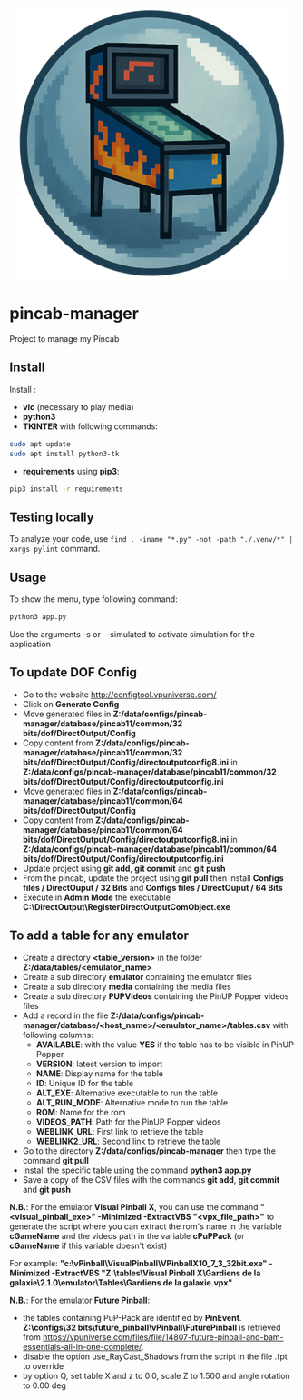 <p align="center">
  <img src="resources/img/pincab_manager.png" alt="Pincab Manager" width="480"/>
</p>

# pincab-manager

Project to manage my Pincab

## Install

Install :
- **vlc** (necessary to play media)
- **python3**
- **TKINTER** with following commands:
```bash
sudo apt update
sudo apt install python3-tk
```
- **requirements** using **pip3**:
```bash
pip3 install -r requirements
```

## Testing locally

To analyze your code, use  `find . -iname "*.py" -not -path "./.venv/*" | xargs pylint` command.

## Usage

To show the menu, type following command:

```bash
python3 app.py
```

Use the arguments -s or --simulated to activate simulation for the application

## To update DOF Config

- Go to the website http://configtool.vpuniverse.com/ 
- Click on **Generate Config**
- Move generated files in **Z:/data/configs/pincab-manager/database/pincab11/common/32 bits/dof/DirectOutput/Config**
- Copy content from **Z:/data/configs/pincab-manager/database/pincab11/common/32 bits/dof/DirectOutput/Config/directoutputconfig8.ini** in **Z:/data/configs/pincab-manager/database/pincab11/common/32 bits/dof/DirectOutput/Config/directoutputconfig.ini** 
- Move generated files in **Z:/data/configs/pincab-manager/database/pincab11/common/64 bits/dof/DirectOutput/Config**
- Copy content from **Z:/data/configs/pincab-manager/database/pincab11/common/64 bits/dof/DirectOutput/Config/directoutputconfig8.ini** in **Z:/data/configs/pincab-manager/database/pincab11/common/64 bits/dof/DirectOutput/Config/directoutputconfig.ini** 
- Update project using **git add**, **git commit** and **git push**
- From the pincab, update the project using **git pull** then install **Configs files / DirectOuput / 32 Bits** and **Configs files / DirectOuput / 64 Bits**
- Execute in **Admin Mode** the executable **C:\DirectOutput\RegisterDirectOutputComObject.exe**

## To add a table for any emulator

- Create a directory **<table_version>** in the folder **Z:/data/tables/<emulator_name>**
- Create a sub directory **emulator** containing the emulator files 
- Create a sub directory **media** containing the media files
- Create a sub directory **PUPVideos** containing the PinUP Popper videos files
- Add a record in the file **Z:/data/configs/pincab-manager/database/<host_name>/<emulator_name>/tables.csv** with following columns:
    - **AVAILABLE**: with the value **YES** if the table has to be visible in PinUP Popper
    - **VERSION**: latest version to import
    - **NAME**: Display name for the table
    - **ID**: Unique ID for the table
    - **ALT_EXE**: Alternative executable to run the table
    - **ALT_RUN_MODE**: Alternative mode to run the table
    - **ROM**: Name for the rom
    - **VIDEOS_PATH**: Path for the PinUP Popper videos
    - **WEBLINK_URL**: First link to retrieve the table
    - **WEBLINK2_URL**: Second link to retrieve the table
- Go to the directory **Z:/data/configs/pincab-manager** then type the command **git pull**
- Install the specific table using the command **python3 app.py**
- Save a copy of the CSV files with the commands **git add**, **git commit** and **git push**

**N.B.**: For the emulator **Visual Pinball X**, you can use the command **"<visual_pinball_exe>" -Minimized -ExtractVBS "<vpx_file_path>"** to generate the script where you can extract the rom's name in the variable **cGameName** and the videos path in the variable **cPuPPack** (or **cGameName** if this variable doesn't exist)

For example: **"c:\vPinball\VisualPinball\VPinballX10_7_3_32bit.exe" -Minimized -ExtractVBS "Z:\tables\Visual Pinball X\Gardiens de la galaxie\2.1.0\emulator\Tables\Gardiens de la galaxie.vpx"**

**N.B.**: For the emulator **Future Pinball**:
- the tables containing PuP-Pack are identified by **PinEvent**. **Z:\configs\32 bits\future_pinball\vPinball\FuturePinball** is retrieved from https://vpuniverse.com/files/file/14807-future-pinball-and-bam-essentials-all-in-one-complete/. 
- disable the option use_RayCast_Shadows from the script in the file .fpt to override
- by option Q, set table X and z to 0.0, scale Z to 1.500 and angle rotation to 0.00 deg 